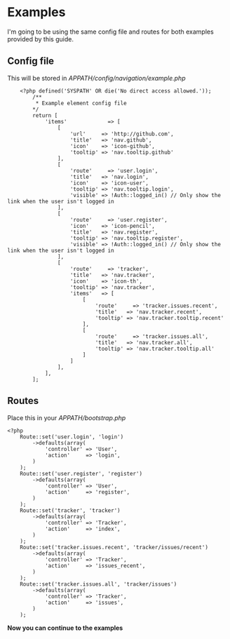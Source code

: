 # Examples

I'm going to be using the same config file and routes for both examples provided by this guide.

## Config file
This will be stored in *APPATH/config/navigation/example.php*

		<?php defined('SYSPATH' OR die('No direct access allowed.'));
			/**
			 * Example element config file
			*/
			return [
				'items'             => [
					[
						'url'     => 'http://github.com',
						'title'   => 'nav.github',
						'icon'    => 'icon-github',
						'tooltip' => 'nav.tooltip.github'
					],
					[
						'route'     => 'user.login',
						'title'   => 'nav.login',
						'icon'    => 'icon-user',
						'tooltip' => 'nav.tooltip.login',
						'visible' => !Auth::logged_in() // Only show the link when the user isn't logged in
					],
					[
						'route'     => 'user.register',
						'icon'    => 'icon-pencil',
						'title'   => 'nav.register',
						'tooltip' => 'nav.tooltip.register',
						'visible' => !Auth::logged_in() // Only show the link when the user isn't logged in
					],
					[
						'route'     => 'tracker',
						'title'   => 'nav.tracker',
						'icon'    => 'icon-th',
						'tooltip' => 'nav.tracker',
						'items'   => [
							[
								'route'     => 'tracker.issues.recent',
								'title'   => 'nav.tracker.recent',
								'tooltip' => 'nav.tracker.tooltip.recent'
							],
							[
								'route'     => 'tracker.issues.all',
								'title'   => 'nav.tracker.all',
								'tooltip' => 'nav.tracker.tooltip.all'
							]
						]
					],
				],
			];

## Routes
Place this in your *APPATH/bootstrap.php*

	<?php
		Route::set('user.login', 'login')
			->defaults(array(
				'controller' => 'User',
				'action'     => 'login',
			)
		);
		Route::set('user.register', 'register')
			->defaults(array(
				'controller' => 'User',
				'action'     => 'register',
			)
		);
		Route::set('tracker', 'tracker')
			->defaults(array(
				'controller' => 'Tracker',
				'action'     => 'index',
			)
		);
		Route::set('tracker.issues.recent', 'tracker/issues/recent')
			->defaults(array(
				'controller' => 'Tracker',
				'action'     => 'issues_recent',
			)
		);
		Route::set('tracker.issues.all', 'tracker/issues')
			->defaults(array(
				'controller' => 'Tracker',
				'action'     => 'issues',
			)
		);

**Now you can continue to the examples**